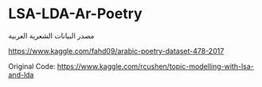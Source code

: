 # LSA-LDA-Ar-Poetry

مصدر البيانات الشعرية العربية

https://www.kaggle.com/fahd09/arabic-poetry-dataset-478-2017

Original Code: https://www.kaggle.com/rcushen/topic-modelling-with-lsa-and-lda
